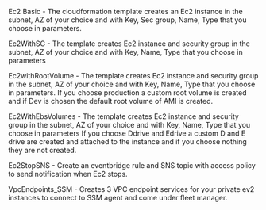 Ec2 Basic - The cloudformation template creates an Ec2 instance in the subnet, AZ of your choice and with Key, Sec group, Name, Type that you choose in parameters.


Ec2WithSG - The template creates Ec2 instance and security group in the subnet, AZ of your choice and with Key, Name, Type that you choose in parameters


Ec2withRootVolume - The template creates Ec2 instance and security group in the subnet, AZ of your choice and with Key, Name, Type that you choose in parameters. If you choose production a custom root volume is created and if Dev is chosen the default root volume of AMI is created.

Ec2WithEbsVolumes - The template creates Ec2 instance and security group in the subnet, AZ of your choice and with Key, Name, Type that you choose in parameters
	              If you choose Ddrive and Edrive a custom D and E drive are created and attached to the instance and if you choose nothing they are not created.

Ec2StopSNS - Create an eventbridge rule and SNS topic with access policy to send notification when Ec2 stops.

VpcEndpoints_SSM - Creates 3 VPC endpoint services for your private ev2 instances to connect to SSM agent and come under fleet manager.
